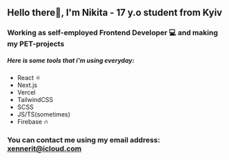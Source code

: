 ## Hello there👋, I'm Nikita - 17 y.o student from Kyiv
### Working as self-employed Frontend Developer 💻 and making my PET-projects
##### Here is some tools that i'm using everyday:
* React ⚛️
* Next.js
* Vercel
* TailwindCSS
* SCSS
* JS/TS(sometimes)
* Firebase 🔥

### You can contact me using my email address: xennerit@icloud.com

<!--
**meliphyra-ux/meliphyra-ux** is a ✨ _special_ ✨ repository because its `README.md` (this file) appears on your GitHub profile.

Here are some ideas to get you started:

- 🔭 I’m currently working on ...
- 🌱 I’m currently learning ...
- 👯 I’m looking to collaborate on ...
- 🤔 I’m looking for help with ...
- 💬 Ask me about ...
- 📫 How to reach me: ...
- 😄 Pronouns: ...
- ⚡ Fun fact: ...
-->
